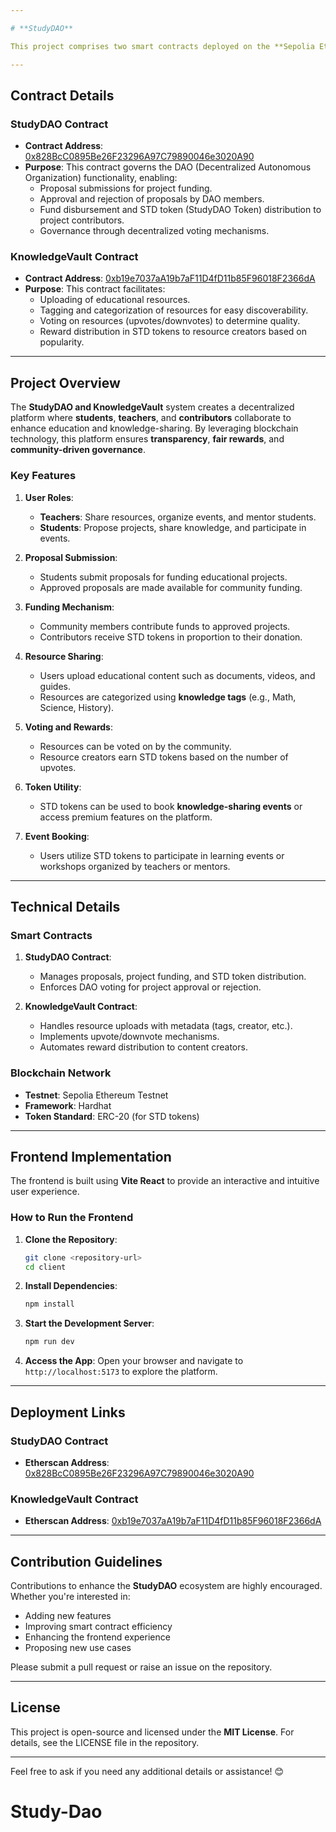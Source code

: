 ```yaml
---

# **StudyDAO**

This project comprises two smart contracts deployed on the **Sepolia Ethereum Testnet** using the **Hardhat framework**. These contracts form the backbone of a decentralized ecosystem for **collaborative learning, resource sharing, and incentivized participation**.

---
```


## **Contract Details**

### **StudyDAO Contract**
- **Contract Address**: [0x828BcC0895Be26F23296A97C79890046e3020A90](https://sepolia.etherscan.io/address/0x828BcC0895Be26F23296A97C79890046e3020A90)
- **Purpose**: This contract governs the DAO (Decentralized Autonomous Organization) functionality, enabling:
  - Proposal submissions for project funding.
  - Approval and rejection of proposals by DAO members.
  - Fund disbursement and STD token (StudyDAO Token) distribution to project contributors.
  - Governance through decentralized voting mechanisms.

### **KnowledgeVault Contract**
- **Contract Address**: [0xb19e7037aA19b7aF11D4fD11b85F96018F2366dA](https://sepolia.etherscan.io/address/0xb19e7037aA19b7aF11D4fD11b85F96018F2366dA)
- **Purpose**: This contract facilitates:
  - Uploading of educational resources.
  - Tagging and categorization of resources for easy discoverability.
  - Voting on resources (upvotes/downvotes) to determine quality.
  - Reward distribution in STD tokens to resource creators based on popularity.

---

## **Project Overview**

The **StudyDAO and KnowledgeVault** system creates a decentralized platform where **students**, **teachers**, and **contributors** collaborate to enhance education and knowledge-sharing. By leveraging blockchain technology, this platform ensures **transparency**, **fair rewards**, and **community-driven governance**.

### **Key Features**
1. **User Roles**:
   - **Teachers**: Share resources, organize events, and mentor students.
   - **Students**: Propose projects, share knowledge, and participate in events.

2. **Proposal Submission**:
   - Students submit proposals for funding educational projects.
   - Approved proposals are made available for community funding.

3. **Funding Mechanism**:
   - Community members contribute funds to approved projects.
   - Contributors receive STD tokens in proportion to their donation.

4. **Resource Sharing**:
   - Users upload educational content such as documents, videos, and guides.
   - Resources are categorized using **knowledge tags** (e.g., Math, Science, History).

5. **Voting and Rewards**:
   - Resources can be voted on by the community.
   - Resource creators earn STD tokens based on the number of upvotes.

6. **Token Utility**:
   - STD tokens can be used to book **knowledge-sharing events** or access premium features on the platform.

7. **Event Booking**:
   - Users utilize STD tokens to participate in learning events or workshops organized by teachers or mentors.

---

## **Technical Details**

### **Smart Contracts**
1. **StudyDAO Contract**:
   - Manages proposals, project funding, and STD token distribution.
   - Enforces DAO voting for project approval or rejection.

2. **KnowledgeVault Contract**:
   - Handles resource uploads with metadata (tags, creator, etc.).
   - Implements upvote/downvote mechanisms.
   - Automates reward distribution to content creators.

### **Blockchain Network**
- **Testnet**: Sepolia Ethereum Testnet
- **Framework**: Hardhat
- **Token Standard**: ERC-20 (for STD tokens)

---

## **Frontend Implementation**

The frontend is built using **Vite React** to provide an interactive and intuitive user experience.

### **How to Run the Frontend**
1. **Clone the Repository**:
   ```bash
   git clone <repository-url>
   cd client
   ```
2. **Install Dependencies**:
   ```bash
   npm install
   ```
3. **Start the Development Server**:
   ```bash
   npm run dev
   ```
4. **Access the App**:
   Open your browser and navigate to `http://localhost:5173` to explore the platform.

---

## **Deployment Links**

### StudyDAO Contract
- **Etherscan Address**: [0x828BcC0895Be26F23296A97C79890046e3020A90](https://sepolia.etherscan.io/address/0x828BcC0895Be26F23296A97C79890046e3020A90)

### KnowledgeVault Contract
- **Etherscan Address**: [0xb19e7037aA19b7aF11D4fD11b85F96018F2366dA](https://sepolia.etherscan.io/address/0xb19e7037aA19b7aF11D4fD11b85F96018F2366dA)

---

## **Contribution Guidelines**

Contributions to enhance the **StudyDAO** ecosystem are highly encouraged. Whether you're interested in:
- Adding new features
- Improving smart contract efficiency
- Enhancing the frontend experience
- Proposing new use cases

Please submit a pull request or raise an issue on the repository.

---

## **License**

This project is open-source and licensed under the **MIT License**. For details, see the LICENSE file in the repository.

---

Feel free to ask if you need any additional details or assistance! 😊
# Study-Dao
